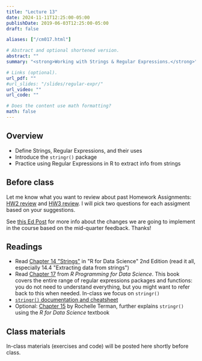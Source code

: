 ```yaml
---
title: "Lecture 13"
date: 2024-11-11T12:25:00-05:00
publishDate: 2019-06-03T12:25:00-05:00
draft: false

aliases: ["/cm017.html"]

# Abstract and optional shortened version.
abstract: ""
summary: "<strong>Working with Strings & Regular Expressions.</strong>"

# Links (optional).
url_pdf: ""
#url_slides: "/slides/regular-expr/"
url_video: ""
url_code: ""

# Does the content use math formatting?
math: false
---
```





## Overview

* Define Strings, Regular Expressions, and their uses
* Introduce the `stringr()` package
* Practice using Regular Expressions in R to extract info from strings


## Before class

Let me know what you want to review about past Homework Assignments: [HW2 review](https://forms.gle/VeCzrcWmNXPoaQ2m8) and [HW3 review](https://forms.gle/J15wyAsD8bNU2Yzy9). I will pick two questions for each assigment based on your suggestions. 

See [this Ed Post](https://edstem.org/us/courses/68248/discussion/5659934) for more info about the changes we are going to implement in the course based on the mid-quarter feedback. Thanks!


## Readings

* Read [Chapter 14 "Strings"](https://r4ds.hadley.nz/strings) in "R for Data Science" 2nd Edition (read it all, especially 14.4 "Extracting data from strings")
* Read [Chapter 17](https://bookdown.org/rdpeng/rprogdatascience/regular-expressions.html#the-stringr-package) from *R Programming for Data Science*. This book covers the entire range of regular expressions packages and functions: you do not need to understand everything, but you might want to refer back to this when needed. In-class we focus on `stringr()`
* [`stringr()` documentation and cheatsheet](https://stringr.tidyverse.org/)
* Optional: [Chapter 15](https://plsc-31101.github.io/course/strings-and-regular-expressions.html#applying-regex) by Rochelle Terman, further explains `stringr()` using the *R for Data Science* textbook


## Class materials 

In-class materials (exercises and code) will be posted here shortly before class.

<!--
Run the code below in your console to download today’s in-class exercises: `usethis::use_course("css-materials/regular-expr")` (updated with solutions to in-class demo, see `regex-tutorial-class-with-code.Rmd`)
-->
